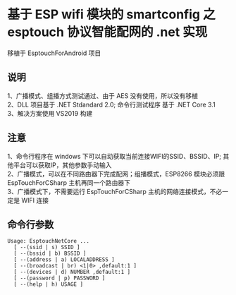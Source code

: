 # 基于 ESP wifi 模块的 smartconfig 之 esptouch 协议智能配网的 .net 实现
移植于 EsptouchForAndroid 项目


## 说明
1、广播模式、组播方式测试通过、由于 AES 没有使用，所以没有移植  
2、DLL 项目基于 .NET Stdandard 2.0; 命令行测试程序 基于 .NET Core 3.1   
3、解决方案使用 VS2019 构建  

## 注意
1、命令行程序在 windows 下可以自动获取当前连接WIFI的SSID、BSSID、IP; 其他平台可以获取IP，其他参数手动输入  
2、广播模式，可以在不同路由器下完成配网；组播模式，ESP8266 模块必须跟 EspTouchForCSharp 主机再同一个路由器下  
3、广播模式下，不需要运行 EspTouchForCSharp 主机的网络连接模式，不必一定是 WIFI 连接  

## 命令行参数  
```
Usage: EsptouchNetCore ...
  [ --(ssid | s) SSID ]
  [ --(bssid | b) BSSID ]
  [ --(address | a) LOCALADDRESS ]
  [ --(broadcast | br) <1|0> ,default:1 ]
  [ --(devices | d) NUMBER ,default:1 ]
  [ --(password | p) PASSWORD ]
  [ --(help | h) USAGE ]
```

